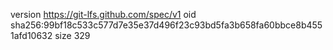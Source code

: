 version https://git-lfs.github.com/spec/v1
oid sha256:99bf18c533c577d7e35e37d496f23c93bd5fa3b658fa60bbce8b4551afd10632
size 329
